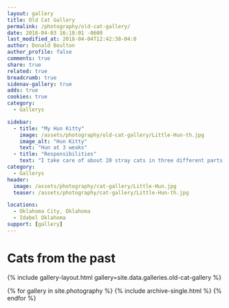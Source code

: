 ```yaml
---
layout: gallery
title: Old Cat Gallery
permalink: /photography/old-cat-gallery/
date: 2018-04-03 16:18:01 -0600
last_modified_at: 2018-04-04T12:42:38-04:0
author: Donald Boulton
author_profile: false
comments: true
share: true
related: true
breadcrumb: true
sidenav-gallery: true
adds: true
cookies: true
category:
  - Gallerys

sidebar:
  - title: "My Hun Kitty"
    image: /assets/photography/old-cat-gallery/Little-Hun-th.jpg
    image_alt: "Hun Kitty"
    text: "Hun at 3 weaks"
  - title: "Responsibilities"
    text: "I take care of about 20 stray cats in three different parts of OKC and any kitty that comes my way."
category:
  - Gallerys
header:
  image: /assets/photography/cat-gallery/Little-Hun.jpg
  teaser: /assets/photography/cat-gallery/Little-Hun-th.jpg

locations:
  - Oklahoma City, Oklahoma
  - Idabel Oklahoma
support: [gallery]
---
```

# Cats from the past

{% include gallery-layout.html gallery=site.data.galleries.old-cat-gallery %}

{% for gallery in site.photography %}
  {% include archive-single.html %}
{% endfor %}